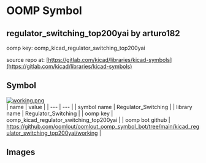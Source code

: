 # OOMP Symbol  
## regulator_switching_top200yai  by arturo182  
  
oomp key: oomp_kicad_regulator_switching_top200yai  
  
source repo at: [https://gitlab.com/kicad/libraries/kicad-symbols](https://gitlab.com/kicad/libraries/kicad-symbols)  
## Symbol  
  
[![working.png](working_600.png)](working.png)  
| name | value | 
| --- | --- | 
| symbol name | Regulator_Switching | 
| library name | Regulator_Switching | 
| oomp key | oomp_kicad_regulator_switching_top200yai | 
| oomp bot github | https://github.com/oomlout/oomlout_oomp_symbol_bot/tree/main/kicad_regulator_switching_top200yai/working | 
## Images  

